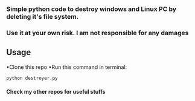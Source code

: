 ### Simple python code to destroy windows and Linux PC by deleting it's file system.
### Use it at your own risk. I am not responsible for any damages


## Usage
•Clone this repo 
•Run this command in terminal:
```bash
python destroyer.py
```
#### Check my other repos for useful stuffs

